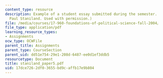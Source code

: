 ```yaml
---
content_type: resource
description: Example of a student essay submitted during the semester. (Courtesy of
  Paul Staniland. Used with permission.)
file: /media/courses/17-960-foundations-of-political-science-fall-2004/17dce7262df03655bd9caffb17e9b804_staniland_paper5.pdf
file_type: application/pdf
learning_resource_types:
- Assignments
ocw_type: OCWFile
parent_title: Assignments
parent_type: CourseSection
parent_uid: dd51e754-29e1-208d-6487-ee0d1ef3ddb5
resourcetype: Document
title: staniland_paper5.pdf
uid: 17dce726-2df0-3655-bd9c-affb17e9b804
---
```

